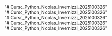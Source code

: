 "# Curso_Python_Nicolas_Invernizzi_2025100326"  
"# Curso_Python_Nicolas_Invernizzi_2025100326"  
"# Curso_Python_Nicolas_Invernizzi_2025100326"  
"# Curso_Python_Nicolas_Invernizzi_2025100326"  
"# Curso_Python_Nicolas_Invernizzi_2025100326"  
